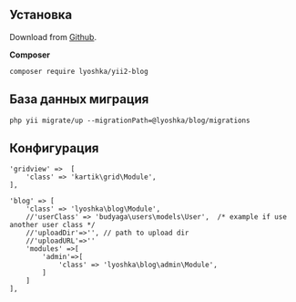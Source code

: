 Установка
------------

Download from [Github](https://github.com/YaroslavFedan/yii2-blog).

**Composer**
```
composer require lyoshka/yii2-blog
```

База данных миграция
--------
```
php yii migrate/up --migrationPath=@lyoshka/blog/migrations
```


Конфигурация
---------

```
'gridview' =>  [
    'class' => 'kartik\grid\Module',
],

'blog' => [
    'class' => 'lyoshka\blog\Module',
    //'userClass' => 'budyaga\users\models\User',  /* example if use another user class */
    //'uploadDir'=>'', // path to upload dir
    //'uploadURL'=>''  
    'modules' =>[
        'admin'=>[
            'class' => 'lyoshka\blog\admin\Module',
        ]
    ]
],

```
